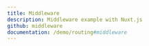 ```yaml
---
title: Middleware
description: Middleware example with Nuxt.js
github: middleware
documentation: /demo/routing#middleware
---
```

